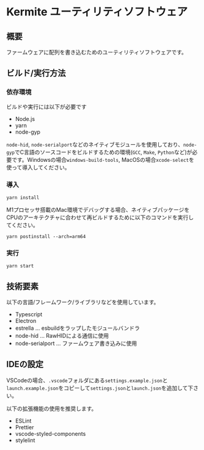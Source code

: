 # Kermite ユーティリティソフトウェア

## 概要
ファームウェアに配列を書き込むためのユーティリティソフトウェアです。

## ビルド/実行方法

### 依存環境

ビルドや実行には以下が必要です

- Node.js
- yarn
- node-gyp

`node-hid`, `node-serialport`などのネイティブモジュールを使用しており、`node-gyp`でC言語のソースコードをビルドするための環境(`GCC`, `Make`, `Python`など)が必要です。Windowsの場合`windows-build-tools`, MacOSの場合`xcode-select`を使って導入してください。
### 導入

```
yarn install
```

M1プロセッサ搭載のMac環境でデバッグする場合、ネイティブパッケージをCPUのアーキテクチャに合わせて再ビルドするために以下のコマンドを実行してください。
```
yarn postinstall --arch=arm64
```

### 実行

```
yarn start
```
## 技術要素

以下の言語/フレームワーク/ライブラリなどを使用しています。
- Typescript
- Electron
- estrella ... esbuildをラップしたモジュールバンドラ
- node-hid ... RawHIDによる通信に使用
- node-serialport ... ファームウェア書き込みに使用

## IDEの設定

VSCodeの場合、`.vscode`フォルダにある`settings.example.json`と`launch.example.json`をコピーして`settings.json`と`launch.json`を追加して下さい。

以下の拡張機能の使用を推奨します。
* ESLint
* Prettier
* vscode-styled-components
* stylelint